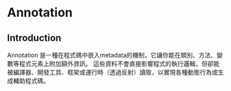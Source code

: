 # Annotation 
## Introduction
Annotation 是一種在程式碼中嵌入metadata的機制，它讓你能在類別、方法、變數等程式元素上附加額外資訊。
這些資料不會直接影響程式的執行邏輯，但卻能被編譯器、開發工具、框架或運行時（透過反射）讀取，以實現各種動態行為或生成輔助程式碼。
